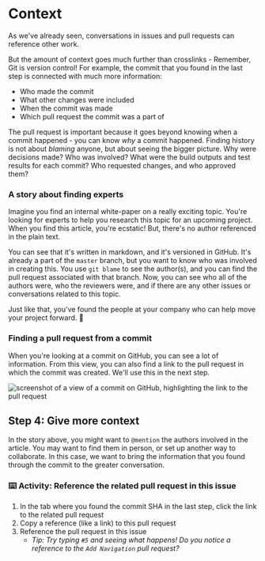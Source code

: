 # Context

As we've already seen, conversations in issues and pull requests can reference other work.

But the amount of context goes much further than crosslinks - Remember, Git is version control! For example, the commit that you found in the last step is connected with much more information: 

- Who made the commit
- What other changes were included
- When the commit was made
- Which pull request the commit was a part of

The pull request is important because it goes beyond knowing when a commit happened - you can know _why_ a commit happened. Finding history is not about _blaming_ anyone, but about seeing the bigger picture. Why were decisions made? Who was involved? What were the build outputs and test results for each commit? Who requested changes, and who approved them?

### A story about finding experts

Imagine you find an internal white-paper on a really exciting topic. You're looking for experts to help you research this topic for an upcoming project. When you find this article, you're ecstatic! But, there's no author referenced in the plain text.

You can see that it's written in markdown, and it's versioned in GitHub. It's already a part of the `master` branch, but you want to know who was involved in creating this. You use `git blame` to see the author(s), and you can find the pull request associated with that branch. Now, you can see who all of the authors were, who the reviewers were, and if there are any other issues or conversations related to this topic.

Just like that, you've found the people at your company who can help move your project forward. :tada:

### Finding a pull request from a commit

When you're looking at a commit on GitHub, you can see a lot of information. From this view, you can also find a link to the pull request in which the commit was created. We'll use this in the next step.

![screenshot of a view of a commit on GitHub, highlighting the link to the pull request](https://github.com/githubtraining/working-in-large-repositories/blob/master/responses/images/pr-link.png?raw=true)

## Step 4: Give more context

In the story above, you might want to `@mention` the authors involved in the article. You may want to find them in person, or set up another way to collaborate. In this case, we want to bring the information that you found through the commit to the greater conversation.

### :keyboard: Activity: Reference the related pull request in this issue

1. In the tab where you found the commit SHA in the last step, click the link to the related pull request
2. Copy a reference (like a link) to this pull request
3. Reference the pull request in this issue
     - _Tip: Try typing `#5` and seeing what happens! Do you notice a reference to the `Add Navigation` pull request?_